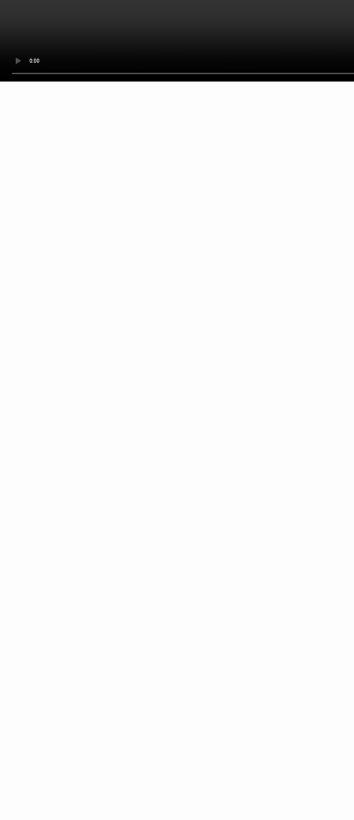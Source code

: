 <h1 class="floating">Ricing</h1>

<div class="floating glassy info top-30">
    <strong>Ricing</strong> - готовка риса<br>
 <strong><i>Сленговое</i></strong> - глубокая кастомизация под себя
</div>

<v-click>
    <div class="floating glassy top-60">
        <strong>r/unixporn</strong> - пост на reddit где люди делятся друг с другом своими результатами райсинга
    </div>
</v-click>
<video loop autoplay src="/ricing/m2-res_480p.mp4" />


<style>
video {
    position: absolute;
    width: 100vh;
    inset: 0;
}


.info {
    padding-left: 1rem;
    border-left: 3px solid var(--comment);
    font-size: 30px;
}
</style>

---
layout: image
image: /ricing/7fcf6711c8ae6192c01ff0d60bf67216.png
---

---
layout: image
image: /ricing/16b3dd673f581f021ce2ccbd705d09cf.png
---

---
layout: image
image: /ricing/246a81b266d0b9ba7f83349758ab89b8.png
---

<p class="floating bottom-10 right-4">Without tilling</p>

---
layout: image
image: /ricing/macos-ricing-link.avif
---

<p class="floating bottom-10 right-4">Macos ricing</p>

---
layout: image
image: /ricing/windows-ricing.webp
---
<p class="floating bottom-10 right-4">Windows ricing</p>

